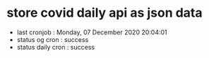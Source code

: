 # store covid daily api as json data

- last cronjob : Monday, 07 December 2020 20:04:01
- status og cron : success
- status daily cron : success
      
      